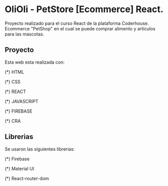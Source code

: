 # OliOli - PetStore [Ecommerce] React.

Proyecto realizado para el curso React de la plataforma Coderhouse.
Ecommerce "PetShop" en el cual se puede comprar alimento y articulos para las mascotas.

## Proyecto

Esta web esta realizada con:

(*) HTML

(*) CSS

(*) REACT

(*) JAVASCRIPT

(*) FIREBASE

(*) CRA

## Librerias

Se usaron las siguientes librerias:

(*) Firebase

(*) Material UI

(*) React-router-dom
